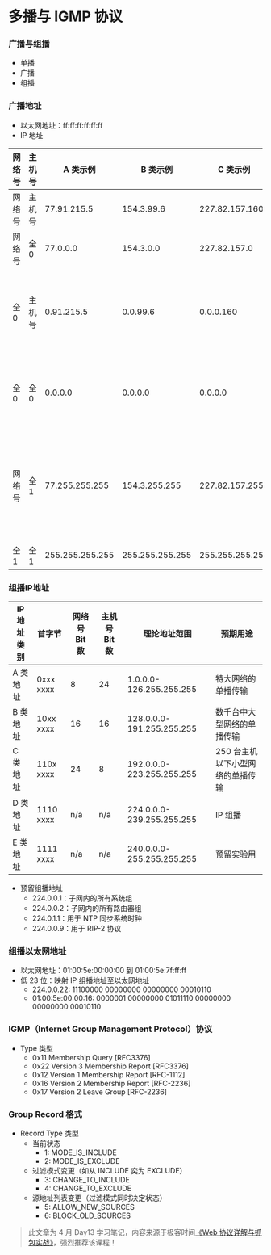 # 多播与 IGMP 协议

### 广播与组播

* 单播
* 广播
* 组播

### 广播地址 

* 以太网地址：ff:ff:ff:ff:ff:ff
* IP 地址

| 网络号 | 主机号 | A 类示例           | B 类示例           | C 类示例           | 含义                |
|-----|-----|-----------------|-----------------|-----------------|-------------------|
| 网络号 | 主机号 | 77.91.215.5     | 154.3.99.6      | 227.82.157.160  | 指定某个主机            |
| 网络号 | 全 0 | 77.0.0.0        | 154.3.0.0       | 227.82.157.0    | 指定某个网络            |
| 全 0 | 主机号 | 0.91.215.5      | 0.0.99.6        | 0.0.0.160       | 指定当前所属网络下的某个主机    |
| 全 0 | 全 0 | 0.0.0.0         | 0.0.0.0         | 0.0.0.0         | 指定自己的默认 IP 地址     |
| 网络号 | 全 1 | 77.255.255.255  | 154.3.255.255   | 227.82.157.255  | 指定某个网络下的所有主机，用于广播 |
| 全 1 | 全 1 | 255.255.255.255 | 255.255.255.255 | 255.255.255.255 | 所有主机              |

### 组播IP地址

| IP 地址类别 | 首字节       | 网络号 Bit 数 | 主机号 Bit 数 | 理论地址范围                     | 预期用途               |
|---------|-----------|-----------|-----------|----------------------------|--------------------|
| A 类地址   | 0xxx xxxx | 8         | 24        | 1.0.0.0-126.255.255.255    | 特大网络的单播传输          |
| B 类地址   | 10xx xxxx | 16        | 16        | 128.0.0.0-191.255.255.255  | 数千台中大型网络的单播传输      |
| C 类地址   | 110x xxxx | 24        | 8         | 192.0.0.0-223.255.255.255  | 250 台主机以下小型网络的单播传输 |
| D 类地址   | 1110 xxxx | n/a       | n/a       | 224.0.0.0-239.255.255.255  | IP 组播              |
| E 类地址   | 1111 xxxx | n/a       | n/a       | 240.0.0.0- 255.255.255.255 | 预留实验用              |

* 预留组播地址
  - 224.0.0.1：子网内的所有系统组
  - 224.0.0.2：子网内的所有路由器组
  - 224.0.1.1：用于 NTP 同步系统时钟
  - 224.0.0.9：用于 RIP-2 协议

### 组播以太网地址

* 以太网地址：01:00:5e:00:00:00 到 01:00:5e:7f:ff:ff
* 低 23 位：映射 IP 组播地址至以太网地址
  - 224.0.0.22: 11100000 00000000 00000000 00010110
  - 01:00:5e:00:00:16: 0000001 00000000 01011110 00000000 00000000 00010110

### IGMP（Internet Group Management Protocol）协议

* Type 类型
  - 0x11 Membership Query [RFC3376]
  - 0x22 Version 3 Membership Report [RFC3376]
  - 0x12 Version 1 Membership Report [RFC-1112]
  - 0x16 Version 2 Membership Report [RFC-2236]
  - 0x17 Version 2 Leave Group [RFC-2236]

### Group Record 格式

* Record Type 类型
  - 当前状态
    - 1: MODE_IS_INCLUDE
    - 2: MODE_IS_EXCLUDE
  - 过滤模式变更（如从 INCLUDE 奕为 EXCLUDE）
    - 3: CHANGE_TO_INCLUDE
    - 4: CHANGE_TO_EXCLUDE
  - 源地址列表变更（过滤模式同时决定状态）
    - 5: ALLOW_NEW_SOURCES
    - 6: BLOCK_OLD_SOURCES

> 此文章为 4 月 Day13 学习笔记，内容来源于极客时间[《Web 协议详解与抓包实战》](http://gk.link/a/11UWp)，强烈推荐该课程！
